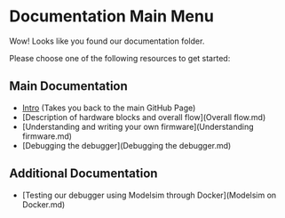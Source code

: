 # Documentation Main Menu

Wow! Looks like you found our documentation folder. 

Please choose one of the following resources to get started:

## Main Documentation

- [Intro](https://github.com/danielholanda/LeBug/blob/master/README.md) (Takes you back to the main GitHub Page)
- [Description of hardware blocks and overall flow](Overall flow.md)
- [Understanding and writing your own firmware](Understanding firmware.md)
- [Debugging the debugger](Debugging the debugger.md)

## Additional Documentation

- [Testing our debugger using Modelsim through Docker](Modelsim on Docker.md)

